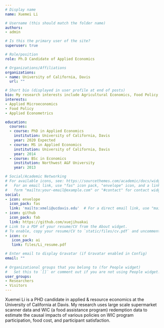 ```yaml
---
# Display name
name: Xuemei Li

# Username (this should match the folder name)
authors:
- admin

# Is this the primary user of the site?
superuser: true

# Role/position
role: Ph.D Candidate of Applied Economics

# Organizations/Affiliations
organizations:
- name: University of California, Davis
  url: ""

# Short bio (displayed in user profile at end of posts)
bio: My research interests include Agricultural Economics, Food Policy, and Applied Econometrics
interests:
- Applied Microeconomics
- Food Policy
- Applied Econometrics

education:
  courses:
  - course: PhD in Applied Economics
    institution: University of California, Davis
    year: 2020 Expected
  - course: MS in Applied Economics
    institution: University of California, Davis
    year: 2014
  - course: BSc in Economics
    institution: Northwest A&F University
    year: 2013

# Social/Academic Networking
# For available icons, see: https://sourcethemes.com/academic/docs/widgets/#icons
#   For an email link, use "fas" icon pack, "envelope" icon, and a link in the
#   form "mailto:your-email@example.com" or "#contact" for contact widget.
social:
- icon: envelope
  icon_pack: fas
  link: 'mailto:xmeli@ucdavis.edu'  # For a direct email link, use "mailto:test@example.org".
- icon: github
  icon_pack: fab
  link: https://github.com/xuejihuakai
# Link to a PDF of your resume/CV from the About widget.
# To enable, copy your resume/CV to `static/files/cv.pdf` and uncomment the lines below.  
- icon: cv
   icon_pack: ai
   link: files/Li_resume.pdf

# Enter email to display Gravatar (if Gravatar enabled in Config)
email: ""
  
# Organizational groups that you belong to (for People widget)
#   Set this to `[]` or comment out if you are not using People widget.  
user_groups:
- Researchers
- Visitors
---
```


Xuemei Li is a PHD candidate in applied & resource economics at the University of California at Davis. My research uses large scale supermarket scanner data and WIC (a food assistance program) redemption data to estimate the causal impacts of various policies on WIC program participation, food cost, and participant satisfaction.
